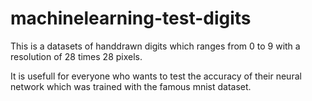 # machinelearning-test-digits
This is a datasets of handdrawn digits which ranges from 0 to 9 with a resolution of 28 times 28 pixels.

It is usefull for everyone who wants to test the accuracy of their neural network which was trained with the famous mnist dataset.
